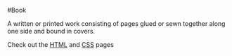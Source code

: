 #Book



A written or printed work consisting of pages glued or sewn together along one side and bound in covers.

Check out the [HTML](/wiki/HTML) and [CSS](/wiki/css) pages